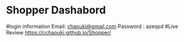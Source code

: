 # Shopper Dashabord 

#login information
Email: chaouki@gmail.com
Password : azeqsd
#Live Review https://cchaouki.github.io/Shopper/
